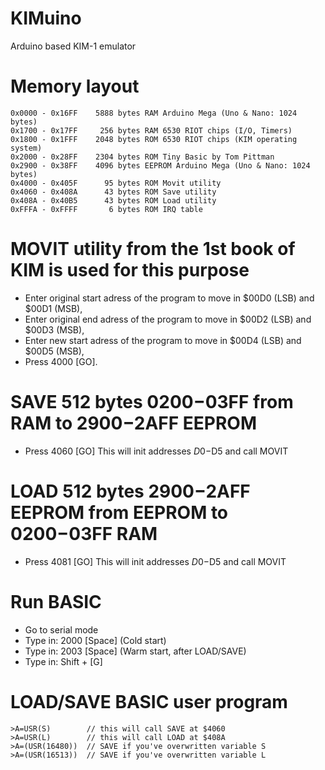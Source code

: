 # KIMuino
Arduino based KIM-1 emulator

# Memory layout
    0x0000 - 0x16FF    5888 bytes RAM Arduino Mega (Uno & Nano: 1024 bytes)
    0x1700 - 0x17FF     256 bytes RAM 6530 RIOT chips (I/O, Timers)
    0x1800 - 0x1FFF    2048 bytes ROM 6530 RIOT chips (KIM operating system)
    0x2000 - 0x28FF    2304 bytes ROM Tiny Basic by Tom Pittman
    0x2900 - 0x38FF    4096 bytes EEPROM Arduino Mega (Uno & Nano: 1024 bytes)
    0x4000 - 0x405F      95 bytes ROM Movit utility
    0x4060 - 0x408A      43 bytes ROM Save utility
    0x408A - 0x40B5      43 bytes ROM Load utility
    0xFFFA - 0xFFFF       6 bytes ROM IRQ table

# MOVIT utility from the 1st book of KIM is used for this purpose
 - Enter original start adress of the program to move in $00D0 (LSB) and $00D1 (MSB),
 - Enter original end adress of the program to move in $00D2 (LSB) and $00D3 (MSB),
 - Enter new start adress of the program to move in $00D4 (LSB) and $00D5 (MSB),
 - Press 4000 [GO].

# SAVE 512 bytes $0200-$03FF from RAM to $2900-$2AFF EEPROM
 - Press 4060 [GO]
This will init addresses $D0-$D5 and call MOVIT

# LOAD 512 bytes $2900-$2AFF EEPROM from EEPROM to $0200-$03FF RAM
 - Press 4081 [GO]
This will init addresses $D0-$D5 and call MOVIT

# Run BASIC
 - Go to serial mode
 - Type in: 2000 [Space] (Cold start)
 - Type in: 2003 [Space] (Warm start, after LOAD/SAVE)
 - Type in: Shift + [G]

# LOAD/SAVE BASIC user program
    >A=USR(S)        // this will call SAVE at $4060
    >A=USR(L)        // this will call LOAD at $408A
    >A=(USR(16480))  // SAVE if you've overwritten variable S
    >A=(USR(16513))  // SAVE if you've overwritten variable L







